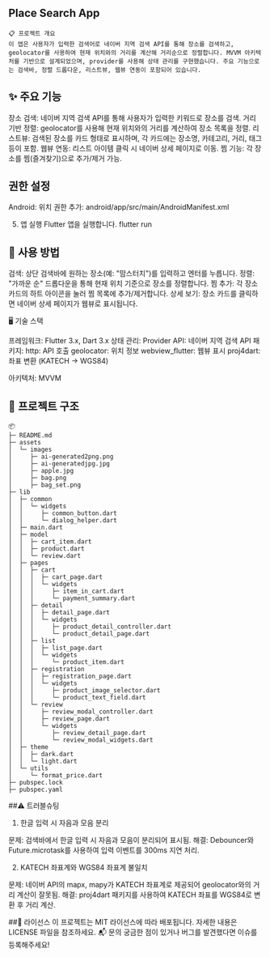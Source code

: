 ## Place Search App
  
``` Place Search App은 네이버 지역 검색 API를 활용하여 사용자가 원하는 장소를 검색하고, 현재 위치를 기반으로 거리순으로 정렬하여 결과를 표시하는 Flutter 기반 모바일 앱입니다. 검색된 장소를 리스트 형태로 보여주며, 각 장소를 클릭하면 상세 정보를 웹뷰로 확인할 수 있습니다.
📋 프로젝트 개요
이 앱은 사용자가 입력한 검색어로 네이버 지역 검색 API를 통해 장소를 검색하고, geolocator를 사용하여 현재 위치와의 거리를 계산해 거리순으로 정렬합니다. MVVM 아키텍처를 기반으로 설계되었으며, provider를 사용해 상태 관리를 구현했습니다. 주요 기능으로는 검색바, 정렬 드롭다운, 리스트뷰, 웹뷰 연동이 포함되어 있습니다.

```


## ✨ 주요 기능

장소 검색: 네이버 지역 검색 API를 통해 사용자가 입력한 키워드로 장소를 검색.
거리 기반 정렬: geolocator를 사용해 현재 위치와의 거리를 계산하여 장소 목록을 정렬.
리스트뷰: 검색된 장소를 카드 형태로 표시하며, 각 카드에는 장소명, 카테고리, 거리, 태그 등이 포함.
웹뷰 연동: 리스트 아이템 클릭 시 네이버 상세 페이지로 이동.
찜 기능: 각 장소를 찜(즐겨찾기)으로 추가/제거 가능.



## 권한 설정

Android:
위치 권한 추가: android/app/src/main/AndroidManifest.xml<uses-permission android:name="android.permission.ACCESS_FINE_LOCATION" />
<uses-permission android:name="android.permission.ACCESS_COARSE_LOCATION" />



5. 앱 실행
Flutter 앱을 실행합니다.
flutter run



##  📱 사용 방법

검색: 상단 검색바에 원하는 장소(예: "맘스터치")를 입력하고 엔터를 누릅니다.
정렬: "가까운 순" 드롭다운을 통해 현재 위치 기준으로 장소를 정렬합니다.
찜 추가: 각 장소 카드의 하트 아이콘을 눌러 찜 목록에 추가/제거합니다.
상세 보기: 장소 카드를 클릭하면 네이버 상세 페이지가 웹뷰로 표시됩니다.

🖥 기술 스택

프레임워크: Flutter 3.x, Dart 3.x
상태 관리: Provider
API: 네이버 지역 검색 API
패키지:
http: API 호출
geolocator: 위치 정보
webview_flutter: 웹뷰 표시
proj4dart: 좌표 변환 (KATECH → WGS84)


아키텍처: MVVM

## 🔧 프로젝트 구조
```
📦 
├─ README.md
├─ assets
│  └─ images
│     ├─ ai-generated2png.png
│     ├─ ai-generatedjpg.jpg
│     ├─ apple.jpg
│     ├─ bag.png
│     ├─ bag_set.png
├─ lib
│  ├─ common
│  │  └─ widgets
│  │     ├─ common_button.dart
│  │     └─ dialog_helper.dart
│  ├─ main.dart
│  ├─ model
│  │  ├─ cart_item.dart
│  │  ├─ product.dart
│  │  └─ review.dart
│  ├─ pages
│  │  ├─ cart
│  │  │  ├─ cart_page.dart
│  │  │  └─ widgets
│  │  │     ├─ item_in_cart.dart
│  │  │     └─ payment_summary.dart
│  │  ├─ detail
│  │  │  ├─ detail_page.dart
│  │  │  └─ widgets
│  │  │     ├─ product_detail_controller.dart
│  │  │     └─ product_detail_page.dart
│  │  ├─ list
│  │  │  ├─ list_page.dart
│  │  │  └─ widgets
│  │  │     └─ product_item.dart
│  │  ├─ registration
│  │  │  ├─ registration_page.dart
│  │  │  └─ widgets
│  │  │     ├─ product_image_selector.dart
│  │  │     └─ product_text_field.dart
│  │  └─ review
│  │     ├─ review_modal_controller.dart
│  │     ├─ review_page.dart
│  │     └─ widgets
│  │        ├─ review_detail_page.dart
│  │        └─ review_modal_widgets.dart
│  ├─ theme
│  │  ├─ dark.dart
│  │  └─ light.dart
│  └─ utils
│     └─ format_price.dart
├─ pubspec.lock
├─ pubspec.yaml
```



##⚠️ 트러블슈팅
1. 한글 입력 시 자음과 모음 분리

문제: 검색바에서 한글 입력 시 자음과 모음이 분리되어 표시됨.
해결: Debouncer와 Future.microtask를 사용하여 입력 이벤트를 300ms 지연 처리.


2. KATECH 좌표계와 WGS84 좌표계 불일치

문제: 네이버 API의 mapx, mapy가 KATECH 좌표계로 제공되어 geolocator와의 거리 계산이 잘못됨.
해결: proj4dart 패키지를 사용하여 KATECH 좌표를 WGS84로 변환 후 거리 계산.




##📜 라이선스
이 프로젝트는 MIT 라이선스에 따라 배포됩니다. 자세한 내용은 LICENSE 파일을 참조하세요.
📬 문의
궁금한 점이 있거나 버그를 발견했다면 이슈를 등록해주세요!
